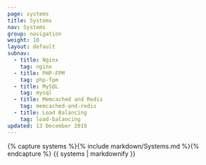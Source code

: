 ```yaml
---
page: systems
title: Systems
nav: Systems
group: navigation
weight: 10
layout: default
subnav:
  - title: Nginx
    tag: nginx
  - title: PHP-FPM
    tag: php-fpm
  - title: MySQL
    tag: mysql
  - title: Memcached and Redis
    tag: memcached-and-redis
  - title: Load Balancing
    tag: load-balancing
updated: 13 December 2019
---
```


<div class="docs-section">
		{% capture systems %}{% include markdown/Systems.md %}{% endcapture %}
		{{ systems | markdownify }}
</div>

